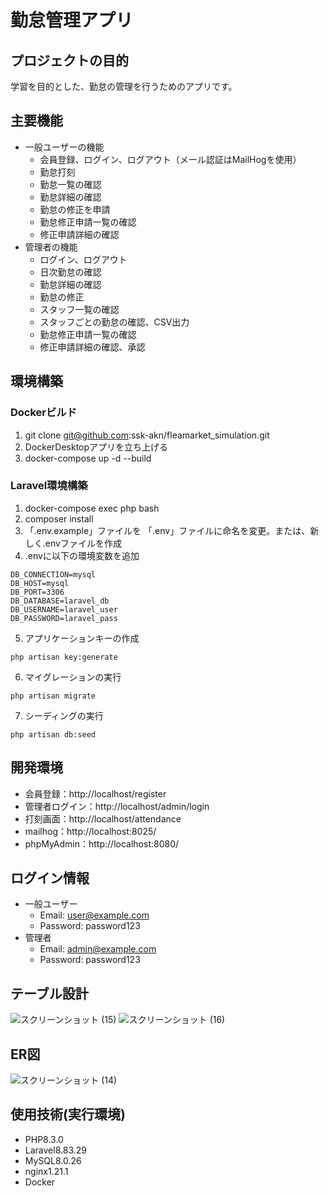 # 勤怠管理アプリ
## プロジェクトの目的
学習を目的とした、勤怠の管理を行うためのアプリです。
## 主要機能
- 一般ユーザーの機能
  - 会員登録、ログイン、ログアウト（メール認証はMailHogを使用）
  - 勤怠打刻
  - 勤怠一覧の確認
  - 勤怠詳細の確認
  - 勤怠の修正を申請
  - 勤怠修正申請一覧の確認
  - 修正申請詳細の確認
- 管理者の機能
  - ログイン、ログアウト
  - 日次勤怠の確認
  - 勤怠詳細の確認
  - 勤怠の修正
  - スタッフ一覧の確認
  - スタッフごとの勤怠の確認、CSV出力
  - 勤怠修正申請一覧の確認
  - 修正申請詳細の確認、承認
## 環境構築
### Dockerビルド
1. git clone git@github.com:ssk-akn/fleamarket_simulation.git
2. DockerDesktopアプリを立ち上げる
3. docker-compose up -d --build
### Laravel環境構築
1. docker-compose exec php bash
2. composer install
3. 「.env.example」ファイルを 「.env」ファイルに命名を変更。または、新しく.envファイルを作成
4. .envに以下の環境変数を追加
```
DB_CONNECTION=mysql
DB_HOST=mysql
DB_PORT=3306
DB_DATABASE=laravel_db
DB_USERNAME=laravel_user
DB_PASSWORD=laravel_pass
```
5. アプリケーションキーの作成
```
php artisan key:generate
```
6. マイグレーションの実行
```
php artisan migrate
```
7. シーディングの実行
```
php artisan db:seed
```
## 開発環境
- 会員登録：http://localhost/register
- 管理者ログイン：http://localhost/admin/login
- 打刻画面：http://localhost/attendance
- mailhog：http://localhost:8025/
- phpMyAdmin：http://localhost:8080/
## ログイン情報
- 一般ユーザー
  - Email: user@example.com
  - Password: password123
- 管理者
  - Email: admin@example.com
  - Password: password123
## テーブル設計

![スクリーンショット (15)](https://github.com/user-attachments/assets/c060dd9c-1dac-40eb-95e9-fcf598c8c8d0)
![スクリーンショット (16)](https://github.com/user-attachments/assets/726d6d18-df60-4d6e-a66e-a91af0aa275a)

## ER図

![スクリーンショット (14)](https://github.com/user-attachments/assets/a55460f8-ee08-4945-95d9-4e13d8397578)

## 使用技術(実行環境)
- PHP8.3.0
- Laravel8.83.29
- MySQL8.0.26
- nginx1.21.1
- Docker
